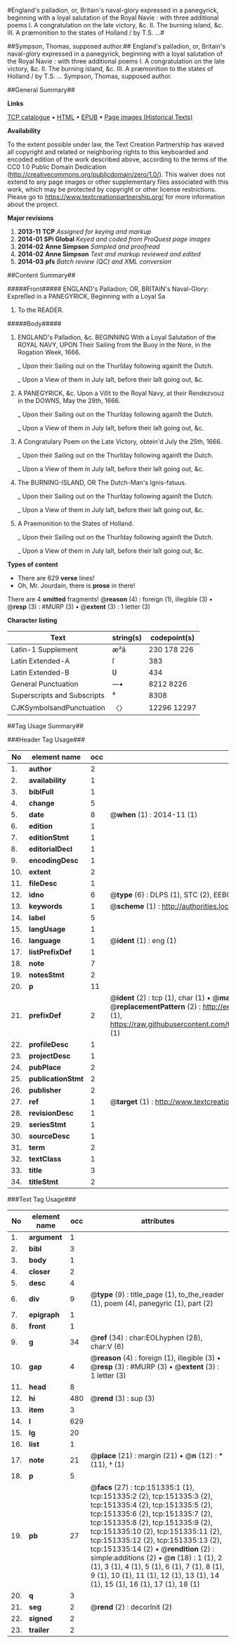 #England's palladion, or, Britain's naval-glory expressed in a panegyrick, beginning with a loyal salutation of the Royal Navie : with three additional poems I. A congratulation on the late victory, &c. II. The burning island, &c. III. A præmonition to the states of Holland / by T.S. ...#

##Sympson, Thomas, supposed author.##
England's palladion, or, Britain's naval-glory expressed in a panegyrick, beginning with a loyal salutation of the Royal Navie : with three additional poems I. A congratulation on the late victory, &c. II. The burning island, &c. III. A præmonition to the states of Holland / by T.S. ...
Sympson, Thomas, supposed author.

##General Summary##

**Links**

[TCP catalogue](http://www.ota.ox.ac.uk/tcp/)  • 
[HTML](http://tei.it.ox.ac.uk/tcp/Texts-HTML/free/A93/A93278.html)  • 
[EPUB](http://tei.it.ox.ac.uk/tcp/Texts-EPUB/free/A93/A93278.epub) • 
[Page images (Historical Texts)](https://historicaltexts.jisc.ac.uk/eebo-42476341e)

**Availability**

To the extent possible under law, the Text Creation Partnership has waived all copyright and related or neighboring rights to this keyboarded and encoded edition of the work described above, according to the terms of the CC0 1.0 Public Domain Dedication (http://creativecommons.org/publicdomain/zero/1.0/). This waiver does not extend to any page images or other supplementary files associated with this work, which may be protected by copyright or other license restrictions. Please go to https://www.textcreationpartnership.org/ for more information about the project.

**Major revisions**

1. __2013-11__ __TCP__ *Assigned for keying and markup*
1. __2014-01__ __SPi Global__ *Keyed and coded from ProQuest page images*
1. __2014-02__ __Anne Simpson__ *Sampled and proofread*
1. __2014-02__ __Anne Simpson__ *Text and markup reviewed and edited*
1. __2014-03__ __pfs__ *Batch review (QC) and XML conversion*

##Content Summary##

#####Front#####
ENGLAND's Palladion; OR, BRITAIN's Naval-Glory: Expreſſed in a PANEGYRICK, Beginning with a Loyal Sa
1. To the READER.

#####Body#####

1. ENGLAND's Palladion, &c. BEGINNING With a Loyal Salutation of the ROYAL NAVY, UPON Their Sailing from the Buoy in the Nore, in the Rogation Week, 1666.

    _ Upon their Sailing out on the Thurſday following againſt the Dutch.

    _ Upon a View of them in July laſt, before their laſt going out, &c.

1. A PANEGYRICK, &c. Upon a Viſit to the Royal Navy, at their Rendezvouz in the DOWNS, May the 29th, 1666.

    _ Upon their Sailing out on the Thurſday following againſt the Dutch.

    _ Upon a View of them in July laſt, before their laſt going out, &c.

1. A Congratulary Poem on the Late Victory, obtein'd July the 25th, 1666.

    _ Upon their Sailing out on the Thurſday following againſt the Dutch.

    _ Upon a View of them in July laſt, before their laſt going out, &c.

1. The BURNING-ISLAND, OR The Dutch-Man's Ignis-fatuus.

    _ Upon their Sailing out on the Thurſday following againſt the Dutch.

    _ Upon a View of them in July laſt, before their laſt going out, &c.

1. A Praemonition to the States of Holland.

    _ Upon their Sailing out on the Thurſday following againſt the Dutch.

    _ Upon a View of them in July laſt, before their laſt going out, &c.

**Types of content**

  * There are 629 **verse** lines!
  * Oh, Mr. Jourdain, there is **prose** in there!

There are 4 **omitted** fragments! 
 @__reason__ (4) : foreign (1), illegible (3)  •  @__resp__ (3) : #MURP (3)  •  @__extent__ (3) : 1 letter (3)

**Character listing**


|Text|string(s)|codepoint(s)|
|---|---|---|
|Latin-1 Supplement|æ²â|230 178 226|
|Latin Extended-A|ſ|383|
|Latin Extended-B|Ʋ|434|
|General Punctuation|—•|8212 8226|
|Superscripts             and Subscripts|⁴|8308|
|CJKSymbolsandPunctuation|〈〉|12296 12297|

##Tag Usage Summary##

###Header Tag Usage###

|No|element name|occ|attributes|
|---|---|---|---|
|1.|__author__|2||
|2.|__availability__|1||
|3.|__biblFull__|1||
|4.|__change__|5||
|5.|__date__|8| @__when__ (1) : 2014-11 (1)|
|6.|__edition__|1||
|7.|__editionStmt__|1||
|8.|__editorialDecl__|1||
|9.|__encodingDesc__|1||
|10.|__extent__|2||
|11.|__fileDesc__|1||
|12.|__idno__|6| @__type__ (6) : DLPS (1), STC (2), EEBO-CITATION (1), OCLC (1), VID (1)|
|13.|__keywords__|1| @__scheme__ (1) : http://authorities.loc.gov/ (1)|
|14.|__label__|5||
|15.|__langUsage__|1||
|16.|__language__|1| @__ident__ (1) : eng (1)|
|17.|__listPrefixDef__|1||
|18.|__note__|7||
|19.|__notesStmt__|2||
|20.|__p__|11||
|21.|__prefixDef__|2| @__ident__ (2) : tcp (1), char (1)  •  @__matchPattern__ (2) : ([0-9\-]+):([0-9IVX]+) (1), (.+) (1)  •  @__replacementPattern__ (2) : http://eebo.chadwyck.com/downloadtiff?vid=$1&page=$2 (1), https://raw.githubusercontent.com/textcreationpartnership/Texts/master/tcpchars.xml#$1 (1)|
|22.|__profileDesc__|1||
|23.|__projectDesc__|1||
|24.|__pubPlace__|2||
|25.|__publicationStmt__|2||
|26.|__publisher__|2||
|27.|__ref__|1| @__target__ (1) : http://www.textcreationpartnership.org/docs/. (1)|
|28.|__revisionDesc__|1||
|29.|__seriesStmt__|1||
|30.|__sourceDesc__|1||
|31.|__term__|2||
|32.|__textClass__|1||
|33.|__title__|3||
|34.|__titleStmt__|2||


###Text Tag Usage###

|No|element name|occ|attributes|
|---|---|---|---|
|1.|__argument__|1||
|2.|__bibl__|3||
|3.|__body__|1||
|4.|__closer__|2||
|5.|__desc__|4||
|6.|__div__|9| @__type__ (9) : title_page (1), to_the_reader (1), poem (4), panegyric (1), part (2)|
|7.|__epigraph__|1||
|8.|__front__|1||
|9.|__g__|34| @__ref__ (34) : char:EOLhyphen (28), char:V (6)|
|10.|__gap__|4| @__reason__ (4) : foreign (1), illegible (3)  •  @__resp__ (3) : #MURP (3)  •  @__extent__ (3) : 1 letter (3)|
|11.|__head__|8||
|12.|__hi__|480| @__rend__ (3) : sup (3)|
|13.|__item__|3||
|14.|__l__|629||
|15.|__lg__|20||
|16.|__list__|1||
|17.|__note__|21| @__place__ (21) : margin (21)  •  @__n__ (12) : * (11), † (1)|
|18.|__p__|5||
|19.|__pb__|27| @__facs__ (27) : tcp:151335:1 (1), tcp:151335:2 (2), tcp:151335:3 (2), tcp:151335:4 (2), tcp:151335:5 (2), tcp:151335:6 (2), tcp:151335:7 (2), tcp:151335:8 (2), tcp:151335:9 (2), tcp:151335:10 (2), tcp:151335:11 (2), tcp:151335:12 (2), tcp:151335:13 (2), tcp:151335:14 (2)  •  @__rendition__ (2) : simple:additions (2)  •  @__n__ (18) : 1 (1), 2 (1), 3 (1), 4 (1), 5 (1), 6 (1), 7 (1), 8 (1), 9 (1), 10 (1), 11 (1), 12 (1), 13 (1), 14 (1), 15 (1), 16 (1), 17 (1), 18 (1)|
|20.|__q__|3||
|21.|__seg__|2| @__rend__ (2) : decorInit (2)|
|22.|__signed__|2||
|23.|__trailer__|2||
